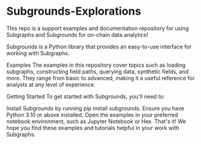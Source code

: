 # Subgrounds-Explorations
This repo is a support examples and documentation repository for using Subgraphs and Subgrounds for on-chain data analytics! 

Subgrounds is a Python library that provides an easy-to-use interface for working with Subgraphs.

Examples
The examples in this repository cover topics such as loading subgraphs, constructing field paths, querying data, synthetic fields, and more. They range from basic to advanced, making it a useful reference for analysts at any level of experience.

Getting Started
To get started with Subgrounds, you'll need to:

Install Subgrounds by running pip install subgrounds.
Ensure you have Python 3.10 or above installed.
Open the examples in your preferred notebook environment, such as Jupyter Notebook or Hex.
That's it! We hope you find these examples and tutorials helpful in your work with Subgraphs.
